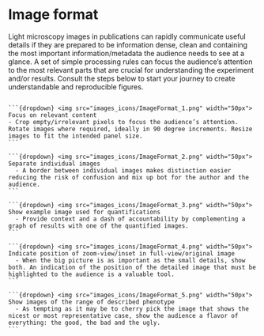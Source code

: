 # Image format

Light microscopy images in publications can rapidly communicate useful details if they are prepared to be information dense, clean and containing the most important information/metadata the audience needs to see at a glance. A set of simple processing rules can focus the audience’s attention to the most relevant parts that are crucial for understanding the experiment and/or results. Consult the steps below to start your journey to create understandable and reproducible figures. 

````{note}

```{dropdown} <img src="images_icons/ImageFormat_1.png" width="50px">  Focus on relevant content
- Crop empty/irrelevant pixels to focus the audience’s attention. Rotate images where required, ideally in 90 degree increments. Resize images to fit the intended panel size.
```

```{dropdown} <img src="images_icons/ImageFormat_2.png" width="50px">  Separate individual images
  - A border between individual images makes distinction easier reducing the risk of confusion and mix up bot for the author and the audience.
```

```{dropdown} <img src="images_icons/ImageFormat_3.png" width="50px">  Show example image used for quantifications
  - Provide context and a dash of accountability by complementing a graph of results with one of the quantified images.
```

```{dropdown} <img src="images_icons/ImageFormat_4.png" width="50px"> Indicate position of zoom-view/inset in full-view/original image
  - When the big picture is as important as the small details, show both. An indication of the position of the detailed image that must be highlighted to the audience is a valuable tool.
```

```{dropdown} <img src="images_icons/ImageFormat_5.png" width="50px"> Show images of the range of described phenotype
  - As tempting as it may be to cherry pick the image that shows the nicest or most representative case, show the audience a flavor of everything: the good, the bad and the ugly.
```

````

<!--Notes which will not be shown on the actual page-->
